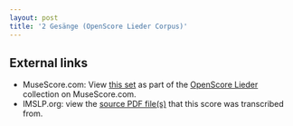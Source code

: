 ```yaml
---
layout: post
title: '2 Gesänge (OpenScore Lieder Corpus)'
---
```


## External links

- MuseScore.com: View [this set] as part of the [OpenScore Lieder] collection on MuseScore.com.
- IMSLP.org: view the [source PDF file(s)][IMSLP] that this score was transcribed from.

[IMSLP]: https://imslp.org/wiki/Special:ReverseLookup/133706
[this set]: https://musescore.com/openscore-lieder-corpus/sets/5100810
[OpenScore Lieder]: https://musescore.com/openscore-lieder-corpus
